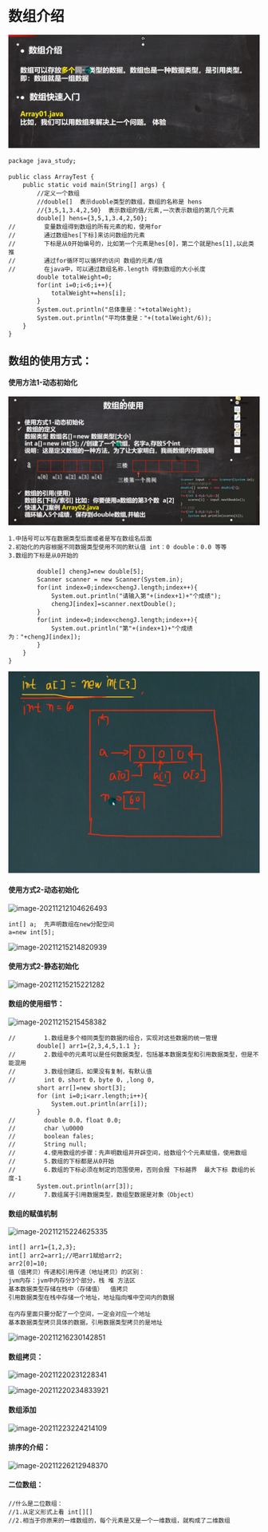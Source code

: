 # **数组介绍**

![image-20211202222239080](../Picture_saving_address/JAVA-第六章/image-20211202222239080.png)

```
package java_study;

public class ArrayTest {
    public static void main(String[] args) {
        //定义一个数组
        //double[]  表示duoble类型的数组，数组的名称是 hens
        //{3,5,1,3.4,2,50}  表示数组的值/元素,一次表示数组的第几个元素
        double[] hens={3,5,1,3.4,2,50};
//        变量数组得到数组的所有元素的和，使用for
//        通过数组hes[下标]来访问数组的元素
//        下标是从0开始编号的，比如第一个元素是hes[0]，第二个就是hes[1],以此类推
//        通过for循环可以循环的访问 数组的元素/值
//        在java中，可以通过数组名称.length 得到数组的大小长度
        double totalWeight=0;
        for(int i=0;i<6;i++){
            totalWeight+=hens[i];
        }
        System.out.println("总体重是："+totalWeight);
        System.out.println("平均体重是："+(totalWeight/6));
    }
}
```

## **数组的使用方式**：

#### **使用方法1-动态初始化**

![image-20211202224353456](../Picture_saving_address/JAVA-第六章/image-20211202224353456.png)

```
1.中括号可以写在数据类型后面或者是写在数组名后面
2.初始化的内容根据不同数据类型使用不同的默认值 int：0 double：0.0 等等
3.数组的下标是从0开始的

        double[] chengJ=new double[5];
        Scanner scanner = new Scanner(System.in);
        for(int index=0;index<chengJ.length;index++){
            System.out.println("请输入第"+(index+1)+"个成绩");
            chengJ[index]=scanner.nextDouble();
        }
        for(int index=0;index<chengJ.length;index++){
            System.out.println("第"+(index+1)+"个成绩为："+chengJ[index]);
        }
    }
}
```

![image-20211202224807661](../Picture_saving_address/JAVA-第六章/image-20211202224807661.png)

#### 使用方式2-动态初始化

![image-20211212104626493](C:\Users\11340\AppData\Roaming\Typora\typora-user-images\image-20211212104626493.png)

```
int[] a;  先声明数组在new分配空间
a=new int[5];

```

![image-20211215214820939](C:\Users\11340\AppData\Roaming\Typora\typora-user-images\image-20211215214820939.png)

#### 使用方式2-静态初始化

![image-20211215215221282](C:\Users\11340\AppData\Roaming\Typora\typora-user-images\image-20211215215221282.png)

#### 数组的使用细节：

![image-20211215215458382](C:\Users\11340\AppData\Roaming\Typora\typora-user-images\image-20211215215458382.png)

 

```
//        1.数组是多个相同类型的数据的组合，实现对这些数据的统一管理
        double[] arr1={2,3,4,5,1.1 };
//        2.数组中的元素可以是任何数据类型，包括基本数据类型和引用数据类型，但是不能混用
//        3.数组创建后，如果没有复制，有默认值
//        int 0，short 0，byte 0，,long 0,
        short arr[]=new short[3];
        for (int i=0;i<arr.length;i++){
            System.out.println(arr[i]);
        }
//        double 0.0，float 0.0;
//        char \u0000
//        boolean fales;
//        String null;
//        4.使用数组的步骤：先声明数组并开辟空间，给数组个个元素赋值，使用数组
//        5.数组的下标都是从0开始
//        6.数组的下标必须在制定的范围使用，否则会报 下标越界  最大下标 数组的长度-1
        System.out.println(arr[3]);
//        7.数组属于引用数据类型，数组型数据是对象（Object）
```

#### 数组的赋值机制

![image-20211215224625335](C:\Users\11340\AppData\Roaming\Typora\typora-user-images\image-20211215224625335.png)

 

```
int[] arr1={1,2,3};
int[] arr2=arr1;//吧arr1赋给arr2;
arr2[0]=10;
值（值拷贝）传递和引用传递（地址拷贝）的区别：
jvm内存：jvm中内存分3个部分，栈 堆 方法区
基本数据类型存储在栈中（存储值）  值拷贝
引用数据类型在栈中存储一个地址，地址指向堆中空间内的数据 

在内存里面只要分配了一个空间，一定会对应一个地址
基本数据类型拷贝具体的数据，引用数据类型拷贝的是地址
```

![image-20211216230142851](C:\Users\11340\AppData\Roaming\Typora\typora-user-images\image-20211216230142851.png)

#### 数组拷贝：

![image-20211220231228341](C:\Users\11340\AppData\Roaming\Typora\typora-user-images\image-20211220231228341.png)

![image-20211220234833921](C:\Users\11340\AppData\Roaming\Typora\typora-user-images\image-20211220234833921.png)

#### 数组添加

![image-20211223224214109](C:\Users\11340\AppData\Roaming\Typora\typora-user-images\image-20211223224214109.png)

#### 排序的介绍：

![image-20211226212948370](C:\Users\11340\AppData\Roaming\Typora\typora-user-images\image-20211226212948370.png)

#### 二位数组：

```
//什么是二位数组：
//1.从定义形式上看 int[][]
//2.相当于你原来的一维数组的，每个元素是又是一个一维数组，就构成了二维数组
```

